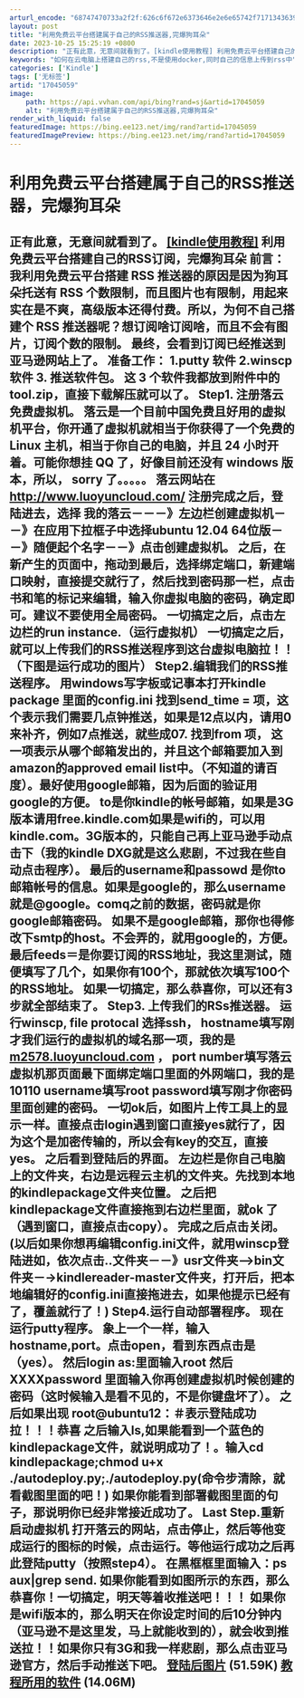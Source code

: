 ```yaml
---
arturl_encode: "68747470733a2f2f:626c6f672e6373646e2e6e65742f7171343639323336383033:2f61727469636c652f64657461696c732f3137303435303539"
layout: post
title: "利用免费云平台搭建属于自己的RSS推送器,完爆狗耳朵"
date: 2023-10-25 15:25:19 +0800
description: "正有此意，无意间就看到了。[kindle使用教程] 利用免费云平台搭建自己的RSS订阅，完爆狗耳朵 "
keywords: "如何在云电脑上搭建自己的rss,不是使用docker,同时自己的信息上传到rss中"
categories: ['Kindle']
tags: ['无标签']
artid: "17045059"
image:
    path: https://api.vvhan.com/api/bing?rand=sj&artid=17045059
    alt: "利用免费云平台搭建属于自己的RSS推送器,完爆狗耳朵"
render_with_liquid: false
featuredImage: https://bing.ee123.net/img/rand?artid=17045059
featuredImagePreview: https://bing.ee123.net/img/rand?artid=17045059
---
```


# 利用免费云平台搭建属于自己的RSS推送器，完爆狗耳朵

## 正有此意，无意间就看到了。 [[kindle使用教程]](http://kindleren.com/forum.php?mod=forumdisplay&fid=2&filter=typeid&typeid=53) 利用免费云平台搭建自己的RSS订阅，完爆狗耳朵 前言： 我利用免费云平台搭建 RSS 推送器的原因是因为狗耳朵托送有 RSS 个数限制，而且图片也有限制，用起来实在是不爽，高级版本还得付费。所以，为何不自己搭建个 RSS 推送器呢？想订阅啥订阅啥，而且不会有图片，订阅个数的限制。 最终，会看到订阅已经推送到亚马逊网站上了。 准备工作： 1.putty 软件 2.winscp 软件 3. 推送软件包。 这 3 个软件我都放到附件中的tool.zip，直接下载解压就可以了。 Step1. 注册落云免费虚拟机。 落云是一个目前中国免费且好用的虚拟机平台，你开通了虚拟机就相当于你获得了一个免费的 Linux 主机，相当于你自己的电脑，并且 24 小时开着。可能你想挂 QQ 了，好像目前还没有 windows 版本，所以， sorry 了。。。。。 落云网站在 <http://www.luoyuncloud.com/> 注册完成之后，登陆进去，选择 我的落云－－－》左边栏创建虚拟机－－》在应用下拉框子中选择ubuntu 12.04 64位版－－》随便起个名字－－》点击创建虚拟机。 之后，在新产生的页面中，拖动到最后，选择绑定端口，新建端口映射，直接提交就行了，然后找到密码那一栏，点击书和笔的标记来编辑，输入你虚拟电脑的密码，确定即可。建议不要使用全局密码。 一切搞定之后，点击左边栏的run instance.（运行虚拟机） 一切搞定之后，就可以上传我们的RSS推送程序到这台虚拟电脑拉！！（下图是运行成功的图片） Step2.编辑我们的RSS推送程序。 用windows写字板或记事本打开kindle package 里面的config.ini 找到send\_time = 项，这个表示我们需要几点钟推送，如果是12点以内，请用0来补齐，例如7点推送，就些成07. 找到from 项， 这一项表示从哪个邮箱发出的，并且这个邮箱要加入到amazon的approved email list中。（不知道的请百度）。最好使用google邮箱，因为后面的验证用google的方便。 to是你kindle的帐号邮箱，如果是3G版本请用free.kindle.com如果是wifi的，可以用kindle.com。3G版本的，只能自己再上亚马逊手动点击下（我的kindle DXG就是这么悲剧，不过我在些自动点击程序）。 最后的username和passowd 是你to邮箱帐号的信息。如果是google的，那么username就是@google。comq之前的数据，密码就是你google邮箱密码。 如果不是google邮箱，那你也得修改下smtp的host。不会弄的，就用google的，方便。 最后feeds＝是你要订阅的RSS地址，我这里测试，随便填写了几个，如果你有100个，那就依次填写100个的RSS地址。 如果一切搞定，那么恭喜你，可以还有3步就全部结束了。 Step3. 上传我们的RSs推送器。 运行winscp, file protocal 选择ssh， hostname填写刚才我们运行的虚拟机的域名那一项，我的是 [m2578.luoyuncloud.com](http://m2578.luoyuncloud.com:8080/index.html?cookie=1dce0b786a2c9cff120f546892f01a05eb204e87) ， port number填写落云虚拟机那页面最下面绑定端口里面的外网端口，我的是10110 username填写root password填写刚才你密码里面创建的密码。 一切ok后，如图片上传工具上的显示一样。直接点击login遇到窗口直接yes就行了，因为这个是加密传输的，所以会有key的交互，直接yes。 之后看到登陆后的界面。 左边栏是你自己电脑上的文件夹，右边是远程云主机的文件夹。先找到本地的kindlepackage文件夹位置。 之后把kindlepackage文件直接拖到右边栏里面，就ok 了（遇到窗口，直接点击copy）。 完成之后点击关闭。 (以后如果你想再编辑config.ini文件，就用winscp登陆进如，依次点击..文件夹－－》usr文件夹-->bin文件夹－->kindlereader-master文件夹，打开后，把本地编辑好的config.ini直接拖进去，如果他提示已经有了，覆盖就行了！) Step4.运行自动部署程序。 现在运行putty程序。 象上一个一样，输入hostname,port。点击open，看到东西点击是（yes）。 然后login as:里面输入root 然后XXXXpassword 里面输入你再创建虚拟机时候创建的密码（这时候输入是看不见的，不是你键盘坏了）。 之后如果出现 root@ubuntu12：＃表示登陆成功拉！！！恭喜 之后输入ls,如果能看到一个蓝色的kindlepackage文件，就说明成功了！。输入cd kindlepackage;chmod u+x ./autodeploy.py;./autodeploy.py(命令步清除，就看截图里面的吧！) 如果你能看到部署截图里面的句子，那说明你已经非常接近成功了。 Last Step.重新启动虚拟机 打开落云的网站，点击停止，然后等他变成运行的图标的时候，点击运行。等他运行成功之后再此登陆putty（按照step4）。 在黑框框里面输入：ps aux|grep send. 如果你能看到如图所示的东西，那么恭喜你！一切搞定，明天等着收推送吧！！！ 如果你是wifi版本的，那么明天在你设定时间的后10分钟内（亚马逊不是这里发，马上就能收到的），就会收到推送拉！！如果你只有3G和我一样悲剧，那么点击亚马逊官方，然后手动推送下吧。 [登陆后图片](http://dl.vmall.com/c0c8crj2p5) (51.59K) [教程所用的软件](http://dl.vmall.com/c0wpahrunw) (14.06M)